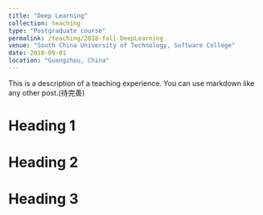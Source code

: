 ```yaml
---
title: "Deep Learning"
collection: teaching
type: "Postgraduate course"
permalink: /teaching/2018-fall-DeepLearning
venue: "South China University of Technology, Software College"
date: 2018-09-01
location: "Guangzhou, China"
---
```


This is a description of a teaching experience. You can use markdown like any other post.(待完善)

Heading 1
======

Heading 2
======

Heading 3
======